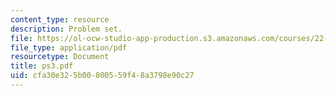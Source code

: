```yaml
---
content_type: resource
description: Problem set.
file: https://ol-ocw-studio-app-production.s3.amazonaws.com/courses/22-812j-managing-nuclear-technology-spring-2004/cfa30e325b00800559f48a3798e90c27_ps3.pdf
file_type: application/pdf
resourcetype: Document
title: ps3.pdf
uid: cfa30e32-5b00-8005-59f4-8a3798e90c27
---
```

